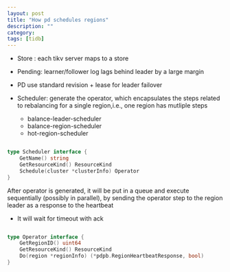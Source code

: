 ```yaml
---
layout: post
title: "How pd schedules regions" 
description: ""
category: 
tags: [tidb]
---
```


* Store : each tikv server maps to a store
* Pending: learner/follower log lags behind leader by a large margin
* PD use standard revision + lease for leader failover


* Scheduler: generate the operator, which encapsulates the steps related to rebalancing for a single region,i.e., one region has mutliple steps 
  * balance-leader-scheduler
  * balance-region-scheduler
  * hot-region-scheduler

```go

type Scheduler interface {
	GetName() string
	GetResourceKind() ResourceKind
	Schedule(cluster *clusterInfo) Operator
}
```

After operator is generated, it will be put in a queue and execute sequentially (possibly in parallel), by sending the operator step to the region leader as a response to the heartbeat 
  * It will wait for timeout with ack

```go

type Operator interface {
	GetRegionID() uint64
	GetResourceKind() ResourceKind
	Do(region *regionInfo) (*pdpb.RegionHeartbeatResponse, bool)
}

```



